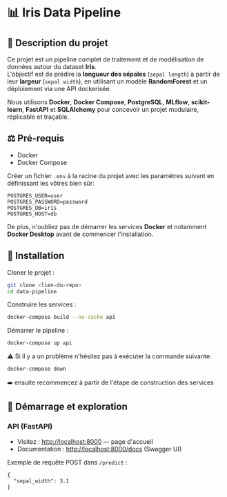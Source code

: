 # 📊 Iris Data Pipeline

## 📄 Description du projet

Ce projet est un pipeline complet de traitement et de modélisation de données autour du dataset **Iris**.  
L'objectif est de prédire la **longueur des sépales** (`sepal length`) à partir de leur **largeur** (`sepal width`), en utilisant un modèle **RandomForest** et un déploiement via une API dockerisée.

Nous utilisons **Docker**, **Docker Compose**, **PostgreSQL**, **MLflow**, **scikit-learn**, **FastAPI** et **SQLAlchemy** pour concevoir un projet modulaire, réplicable et traçable.

## ⚖️ Pré-requis

- Docker
- Docker Compose

Créer un fichier `.env` à la racine du projet avec les paramètres suivant en définissant les vôtres bien sûr:

```env
POSTGRES_USER=user
POSTGRES_PASSWORD=password
POSTGRES_DB=iris
POSTGRES_HOST=db
```

De plus, n'oubliez pas de démarrer les services **Docker** et notamment **Docker Desktop** avant de commencer l'installation.

## 🚀 Installation

Cloner le projet :
```bash
git clone <lien-du-repo>
cd data-pipeline
```

Construire les services :
```bash
docker-compose build --no-cache api
```

Démarrer le pipeline :
```bash
docker-compose up api
```

⚠️ Si il y a un problème n'hésitez pas à exécuter la commande suivante:
```bash
docker-compose down
```
➡️ ensuite recommencez à partir de l'étape de construction des services

## 📆 Démarrage et exploration

### API (FastAPI)
- Visitez : [http://localhost:8000](http://localhost:8000) — page d'accueil
- Documentation : [http://localhost:8000/docs](http://localhost:8000/docs) (Swagger UI)

Exemple de requête POST dans `/predict` :
```http
{
  "sepal_width": 3.1
}
```